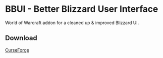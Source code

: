 # BBUI - Better Blizzard User Interface

World of Warcraft addon for a cleaned up & improved Blizzard UI.

## Download

[CurseForge](https://www.curseforge.com/wow/addons/bbui)
